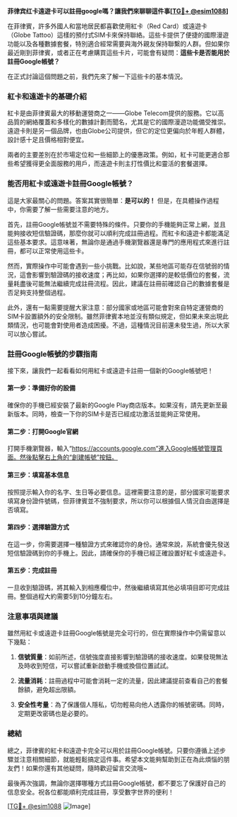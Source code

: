 **菲律宾红卡遠遊卡可以註冊google嗎？讓我們來聊聊這件事[[TG💪+ @esim1088](https://t.me/s/esim1088)]**

在菲律賓，許多外國人和當地居民都喜歡使用紅卡（Red Card）或遠遊卡（Globe Tattoo）這樣的預付式SIM卡來保持聯絡。這些卡提供了便捷的國際漫遊功能以及各種數據套餐，特別適合經常需要與海外親友保持聯繫的人群。但如果你最近剛到菲律賓，或者正在考慮購買這些卡片，可能會有疑問：**這些卡是否能用於註冊Google帳號？**

在正式討論這個問題之前，我們先來了解一下這些卡的基本情況。

### 紅卡和遠遊卡的基礎介紹

紅卡是由菲律賓最大的移動運營商之一——Globe Telecom提供的服務。它以高品質的網絡覆蓋和多樣化的數據計劃而聞名，尤其是它的國際漫遊功能備受推崇。遠遊卡則是另一個品牌，也由Globe公司提供，但它的定位更偏向於年輕人群體，設計感十足且價格相對便宜。

兩者的主要差別在於市場定位和一些細節上的優惠政策。例如，紅卡可能更適合那些希望獲得更全面服務的用戶，而遠遊卡則主打性價比和靈活的套餐選擇。

### 能否用紅卡或遠遊卡註冊Google帳號？

這是大家最關心的問題。答案其實很簡單：**是可以的！** 但是，在具體操作過程中，你需要了解一些需要注意的地方。

首先，註冊Google帳號並不需要特殊的條件。只要你的手機能夠正常上網，並且能夠接收短信驗證碼，那麼你就可以順利完成註冊過程。而紅卡和遠遊卡都能滿足這些基本要求。這意味著，無論你是通過手機瀏覽器還是專門的應用程式來進行註冊，都可以正常使用這些卡。

然而，實際操作中可能會遇到一些小挑戰。比如說，某些地區可能存在信號弱的情況，這會影響到驗證碼的接收速度；再比如，如果你選擇的是較低價位的套餐，流量耗盡後可能無法繼續完成註冊流程。因此，建議在註冊前確認自己的數據套餐是否足夠支持整個過程。

此外，還有一點需要提醒大家注意：部分國家或地區可能會對來自特定運營商的SIM卡設置額外的安全限制。雖然菲律賓本地並沒有類似規定，但如果未來出現此類情況，也可能會對使用者造成困擾。不過，這種情況目前還未發生過，所以大家可以放心嘗試。

### 註冊Google帳號的步驟指南

接下來，讓我們一起看看如何用紅卡或遠遊卡註冊一個新的Google帳號吧！

#### 第一步：準備好你的設備
確保你的手機已經安裝了最新的Google Play商店版本。如果沒有，請先更新至最新版本。同時，檢查一下你的SIM卡是否已經成功激活並能夠正常使用。

#### 第二步：打開Google官網
打開手機瀏覽器，輸入“https://accounts.google.com”進入Google帳號管理頁面。然後點擊右上角的“創建帳號”按鈕。

#### 第三步：填寫基本信息
按照提示輸入你的名字、生日等必要信息。這裡需要注意的是，部分國家可能要求填寫身份證件號碼，但菲律賓並不強制要求，所以你可以根據個人情況自由選擇是否填寫。

#### 第四步：選擇驗證方式
在這一步，你需要選擇一種驗證方式來確認你的身份。通常來說，系統會優先發送短信驗證碼到你的手機上。因此，請確保你的手機已經正確設置好紅卡或遠遊卡。

#### 第五步：完成註冊
一旦收到驗證碼，將其輸入到相應欄位中，然後繼續填寫其他必填項目即可完成註冊。整個過程大約需要5到10分鐘左右。

### 注意事項與建議

雖然用紅卡或遠遊卡註冊Google帳號是完全可行的，但在實際操作中仍需留意以下幾點：

1. **信號質量**：如前所述，信號強度直接影響到驗證碼的接收速度。如果發現無法及時收到短信，可以嘗試重新啟動手機或換個位置試試。
   
2. **流量消耗**：註冊過程中可能會消耗一定的流量，因此建議提前查看自己的套餐餘額，避免超出限額。

3. **安全性考量**：為了保護個人隱私，切勿輕易向他人透露你的帳號密碼。同時，定期更改密碼也是必要的。

### 總結

總之，菲律賓的紅卡和遠遊卡完全可以用於註冊Google帳號。只要你遵循上述步驟並注意相關細節，就能輕鬆搞定這件事。希望本文能夠幫助到正在為此煩惱的朋友們！如果你還有其他疑問，隨時歡迎留言交流哦~

最後再次強調，無論你選擇哪種方式註冊Google帳號，都不要忘了保護好自己的信息安全。祝各位都能順利完成註冊，享受數字世界的便利！

[[TG💪+ @esim1088](https://t.me/s/esim1088) ![Image](https://i.postimg.cc/4NQfJmqS/Snipaste-2025-05-13-00-14-12.png)]